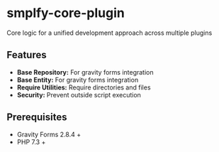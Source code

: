 # smplfy-core-plugin

Core logic for a unified development approach across multiple plugins

## Features

- **Base Repository:** For gravity forms integration
- **Base Entity:** For gravity forms integration
- **Require Utilities:** Require directories and files
- **Security:** Prevent outside script execution

## Prerequisites

- Gravity Forms 2.8.4 +
- PHP 7.3 +